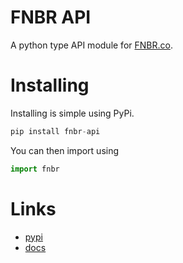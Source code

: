 # FNBR API
A python type API module for [FNBR.co](https://fnbr.co/api).

# Installing
Installing is simple using PyPi.
```python
pip install fnbr-api
```
You can then import using
```python
import fnbr
```

# Links
* [pypi](https://pypi.org/project/fnbr-api/)
* [docs](https://github.com/Douile/fnbr-api/wiki)

